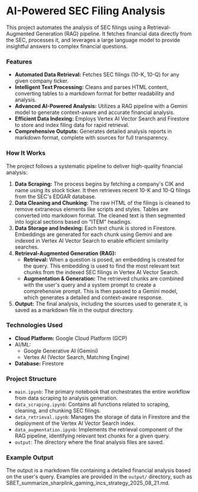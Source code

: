 # AI-Powered SEC Filing Analysis
This project automates the analysis of SEC filings using a Retrieval-Augmented Generation (RAG) pipeline. It fetches financial data directly from the SEC, processes it, and leverages a large language model to provide insightful answers to complex financial questions.

### Features
- **Automated Data Retrieval:** Fetches SEC filings (10-K, 10-Q) for any given company ticker.
- **Intelligent Text Processing:** Cleans and parses HTML content, converting tables to a markdown format for better readability and analysis.
- **Advanced AI-Powered Analysis:** Utilizes a RAG pipeline with a Gemini model to generate context-aware and accurate financial analysis.
- **Efficient Data Indexing:** Employs Vertex AI Vector Search and Firestore to store and index filing data for rapid retrieval.
- **Comprehensive Outputs:** Generates detailed analysis reports in markdown format, complete with sources for full transparency.

### How It Works
The project follows a systematic pipeline to deliver high-quality financial analysis:

1. **Data Scraping:** The process begins by fetching a company's CIK and name using its stock ticker. It then retrieves recent 10-K and 10-Q filings from the SEC's EDGAR database.
2. **Data Cleaning and Chunking:** The raw HTML of the filings is cleaned to remove extraneous elements like scripts and styles. Tables are converted into markdown format. The cleaned text is then segmented into logical sections based on "ITEM" headings.
3. **Data Storage and Indexing:** Each text chunk is stored in Firestore. Embeddings are generated for each chunk using Gemini and are indexed in Vertex AI Vector Search to enable efficient similarity searches.
4. **Retrieval-Augmented Generation (RAG):**
   - **Retrieval:** When a question is posed, an embedding is created for the query. This embedding is used to find the most relevant text chunks from the indexed SEC filings in Vertex AI Vector Search.
   - **Augmentation & Generation:** The retrieved chunks are combined with the user's query and a system prompt to create a comprehensive prompt. This is then passed to a Gemini model, which generates a detailed and context-aware response.
5. **Output:** The final analysis, including the sources used to generate it, is saved as a markdown file in the output directory.

### Technologies Used
- **Cloud Platform:** Google Cloud Platform (GCP)
- AI/ML:
  - Google Generative AI (Gemini)
  - Vertex AI (Vector Search, Matching Engine)
- **Database:** Firestore

### Project Structure
- `main.ipynb`: The primary notebook that orchestrates the entire workflow from data scraping to analysis generation.
- `data_scraping.ipynb`: Contains all functions related to scraping, cleaning, and chunking SEC filings.
- `data_retrieval.ipynb`: Manages the storage of data in Firestore and the deployment of the Vertex AI Vector Search index.
- `data_augmentation.ipynb`: Implements the retrieval component of the RAG pipeline, identifying relevant text chunks for a given query.
- `output`: The directory where the final analysis files are saved.

### Example Output
The output is a markdown file containing a detailed financial analysis based on the user's query. Examples are provided in the `output/` directory, such as SBET_summarize_sharplink_gaming_incs_strategy_2025_08_21.md.
